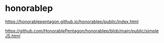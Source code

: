 # honorablep

https://honorablepentagon.github.io/honorablep/public/index.html

https://github.com/HonorablePentagon/honorablep/blob/main/public/simpleJS.html
